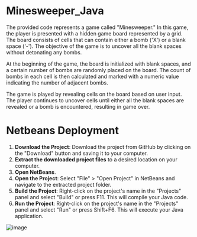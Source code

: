 # Minesweeper_Java
The provided code represents a game called "Minesweeper." In this game, the player is presented with a hidden game board represented by a grid. The board consists of cells that can contain either a bomb ('X') or a blank space ('-'). The objective of the game is to uncover all the blank spaces without detonating any bombs.

At the beginning of the game, the board is initialized with blank spaces, and a certain number of bombs are randomly placed on the board. The count of bombs in each cell is then calculated and marked with a numeric value indicating the number of adjacent bombs.

The game is played by revealing cells on the board based on user input. The player continues to uncover cells until either all the blank spaces are revealed or a bomb is encountered, resulting in game over.

# Netbeans Deployment
1. **Download the Project**: Download the project from GitHub by clicking on the "Download" button and saving it to your computer.
2. **Extract the downloaded project files** to a desired location on your computer.
3. **Open NetBeans**.
4. **Open the Project**: Select "File" > "Open Project" in NetBeans and navigate to the extracted project folder.
5. **Build the Project**: Right-click on the project's name in the "Projects" panel and select "Build" or press F11. This will compile your Java code.
6. **Run the Project**: Right-click on the project's name in the "Projects" panel and select "Run" or press Shift+F6. This will execute your Java application.

![image](https://github.com/Elenaabedi/Minesweeper_Java/assets/67700744/bc18e578-9499-4765-bd9d-30a2b4c2b87f)
